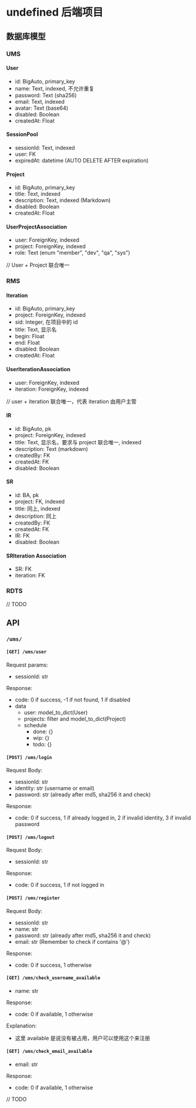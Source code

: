 # undefined 后端项目

## 数据库模型

### UMS

#### User

+ id: BigAuto, primary_key
+ name: Text, indexed, 不允许重复
+ password: Text (sha256)
+ email: Text, indexed
+ avatar: Text (base64)
+ disabled: Boolean
+ createdAt: Float

#### SessionPool

+ sessionId: Text, indexed
+ user: FK
+ expiredAt: datetime (AUTO DELETE AFTER expiration)

#### Project

+ id: BigAuto, primary_key
+ title: Text, indexed
+ description: Text, indexed (Markdown)
+ disabled: Boolean
+ createdAt: Float

#### UserProjectAssociation

+ user: ForeignKey, indexed
+ project: ForeignKey, indexed
+ role: Text (enum "member", "dev", "qa", "sys")

// User + Project 联合唯一

### RMS

#### Iteration

+ id: BigAuto, primary_key
+ project: ForeignKey, indexed
+ sid: Integer, 在项目中的 id
+ title: Text, 显示名
+ begin: Float
+ end: Float
+ disabled: Boolean
+ createdAt: Float

#### UserIterationAssociation

+ user: ForeignKey, indexed
+ iteration: ForeignKey, indexed

// user + iteration 联合唯一，代表 iteration 由用户主管

#### IR

+ id: BigAuto, pk
+ project: ForeignKey, indexed
+ title: Text, 显示名，要求与 project 联合唯一, indexed
+ description: Text (markdown)
+ createdBy: FK
+ createdAt: FK
+ disabled: Boolean

#### SR

+ id: BA, pk
+ project: FK, indexed
+ title: 同上, indexed
+ description: 同上
+ createdBy: FK
+ createdAt: FK
+ IR: FK
+ disabled: Boolean

#### SRIteration Association

+ SR: FK
+ iteration: FK

### RDTS

// TODO



## API

### `/ums/`

#### `[GET] /ums/user`

Request params:

+ sessionId: str

Response:

+ code: 0 if success, -1 if not found, 1 if disabled
+ data
  + user: model_to_dict(User)
  + projects: filter and model_to_dict(Project)
  + schedule
    + done: {}
    + wip: {}
    + todo: {}

#### `[POST] /ums/login`

Request Body:

- sessionId: str
- identity: str (username or email)
- password: str (already after md5, sha256 it and check)

Response:

+ code: 0 if success, 1 if already logged in, 2 if invalid identity, 3 if invalid password

#### `[POST] /ums/logout`

Request Body:

+ sessionId: str

Response:

+ code: 0 if success, 1 if not logged in

#### `[POST] /ums/register`

Request Body:

+ sessionId: str
+ name: str 
+ password: str (already after md5, sha256 it and check)
+ email: str (Remember to check if contains '@')

Response:

+ code: 0 if success, 1 otherwise

#### `[GET] /ums/check_username_available`

+ name: str

Response:

+ code: 0 if available, 1 otherwise

Explanation:

+ 这里 available 是说没有被占用，用户可以使用这个来注册

#### `[GET] /ums/check_email_available`

+ email: str

Response:

+ code: 0 if available, 1 otherwise



// TODO